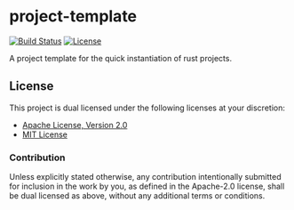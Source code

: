 # project-template

[![Build Status][build-badge]][build-url]
[![License][license-badge]][license-url]

A project template for the quick instantiation of rust projects.

## License

This project is dual licensed under the following licenses at your discretion:

* [Apache License, Version 2.0](LICENSE-APACHE)
* [MIT License](LICENSE-MIT)

### Contribution

Unless explicitly stated otherwise, any contribution intentionally submitted for
inclusion in the work by you, as defined in the Apache-2.0 license, shall be
dual licensed as above, without any additional terms or conditions.

[build-badge]: https://img.shields.io/azure-devops/build/brace-rs/project-template/brace-rs.project-template/master.svg
[build-url]: https://dev.azure.com/brace-rs/project-template/_build
[license-badge]: https://img.shields.io/badge/license-MIT%20OR%20Apache%202.0-blue.svg
[license-url]: https://github.com/brace-rs/project-template#license
